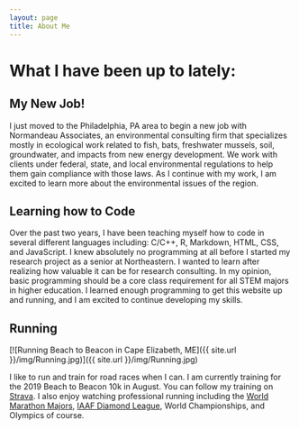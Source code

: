 ```yaml
---
layout: page
title: About Me
---
```

# What I have been up to lately: #

## My New Job! ##

I just moved to the Philadelphia, PA area to begin a new job with Normandeau Associates, an environmental consulting firm that specializes mostly in ecological work related to fish, bats, freshwater mussels, soil, groundwater, and impacts from new energy development. We work with clients under federal, state, and local environmental regulations to help them gain compliance with those laws. As I continue with my work, I am excited to learn more about the environmental issues of the region.

## Learning how to Code ##

Over the past two years, I have been teaching myself how to code in several different languages including: C/C++, R, Markdown, HTML, CSS, and JavaScript. I knew absolutely no programming at all before I started my research project as a senior at Northeastern. I wanted to learn after realizing how valuable it can be for research consulting. In my opinion, basic programming should be a core class requirement for all STEM majors in higher education. I learned enough programming to get this website up and running, and I am excited to continue developing my skills.

## Running ##

[![Running Beach to Beacon in Cape Elizabeth, ME]({{ site.url }}/img/Running.jpg)]({{ site.url }}/img/Running.jpg)

I like to run and train for road races when I can. I am currently training for the 2019 Beach to Beacon 10k in August. You can follow my training on [Strava](https://www.strava.com/athletes/11975000). I also enjoy watching professional running including the [World Marathon Majors](https://www.worldmarathonmajors.com/), [IAAF Diamond League](https://www.diamondleague.com/home/), World Championships, and Olympics of course.
